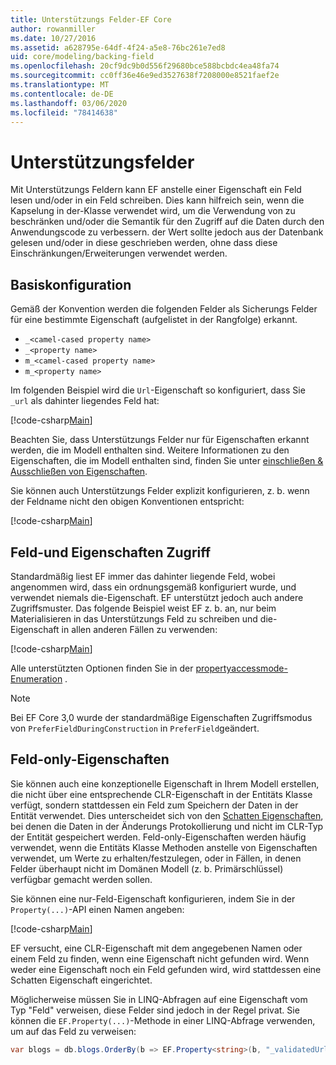 ```yaml
---
title: Unterstützungs Felder-EF Core
author: rowanmiller
ms.date: 10/27/2016
ms.assetid: a628795e-64df-4f24-a5e8-76bc261e7ed8
uid: core/modeling/backing-field
ms.openlocfilehash: 20cf9dc9b0d556f29680bce588bcbdc4ea48fa74
ms.sourcegitcommit: cc0ff36e46e9ed3527638f7208000e8521faef2e
ms.translationtype: MT
ms.contentlocale: de-DE
ms.lasthandoff: 03/06/2020
ms.locfileid: "78414638"
---
```

# <a name="backing-fields"></a>Unterstützungsfelder

Mit Unterstützungs Feldern kann EF anstelle einer Eigenschaft ein Feld lesen und/oder in ein Feld schreiben. Dies kann hilfreich sein, wenn die Kapselung in der-Klasse verwendet wird, um die Verwendung von zu beschränken und/oder die Semantik für den Zugriff auf die Daten durch den Anwendungscode zu verbessern. der Wert sollte jedoch aus der Datenbank gelesen und/oder in diese geschrieben werden, ohne dass diese Einschränkungen/Erweiterungen verwendet werden.

## <a name="basic-configuration"></a>Basiskonfiguration

Gemäß der Konvention werden die folgenden Felder als Sicherungs Felder für eine bestimmte Eigenschaft (aufgelistet in der Rangfolge) erkannt. 

* `_<camel-cased property name>`
* `_<property name>`
* `m_<camel-cased property name>`
* `m_<property name>`

Im folgenden Beispiel wird die `Url`-Eigenschaft so konfiguriert, dass Sie `_url` als dahinter liegendes Feld hat:

[!code-csharp[Main](../../../samples/core/Modeling/Conventions/BackingField.cs#Sample)]

Beachten Sie, dass Unterstützungs Felder nur für Eigenschaften erkannt werden, die im Modell enthalten sind. Weitere Informationen zu den Eigenschaften, die im Modell enthalten sind, finden Sie unter [einschließen & Ausschließen von Eigenschaften](included-properties.md).

Sie können auch Unterstützungs Felder explizit konfigurieren, z. b. wenn der Feldname nicht den obigen Konventionen entspricht:

[!code-csharp[Main](../../../samples/core/Modeling/FluentAPI/BackingField.cs?name=BackingField&highlight=5)]

## <a name="field-and-property-access"></a>Feld-und Eigenschaften Zugriff

Standardmäßig liest EF immer das dahinter liegende Feld, wobei angenommen wird, dass ein ordnungsgemäß konfiguriert wurde, und verwendet niemals die-Eigenschaft. EF unterstützt jedoch auch andere Zugriffsmuster. Das folgende Beispiel weist EF z. b. an, nur beim Materialisieren in das Unterstützungs Feld zu schreiben und die-Eigenschaft in allen anderen Fällen zu verwenden:

[!code-csharp[Main](../../../samples/core/Modeling/FluentAPI/BackingFieldAccessMode.cs?name=BackingFieldAccessMode&highlight=6)]

Alle unterstützten Optionen finden Sie in der [propertyaccessmode-Enumeration](https://docs.microsoft.com/dotnet/api/microsoft.entityframeworkcore.propertyaccessmode) .

> [!NOTE]
> Bei EF Core 3,0 wurde der standardmäßige Eigenschaften Zugriffsmodus von `PreferFieldDuringConstruction` in `PreferField`geändert.

## <a name="field-only-properties"></a>Feld-only-Eigenschaften

Sie können auch eine konzeptionelle Eigenschaft in Ihrem Modell erstellen, die nicht über eine entsprechende CLR-Eigenschaft in der Entitäts Klasse verfügt, sondern stattdessen ein Feld zum Speichern der Daten in der Entität verwendet. Dies unterscheidet sich von den [Schatten Eigenschaften](shadow-properties.md), bei denen die Daten in der Änderungs Protokollierung und nicht im CLR-Typ der Entität gespeichert werden. Feld-only-Eigenschaften werden häufig verwendet, wenn die Entitäts Klasse Methoden anstelle von Eigenschaften verwendet, um Werte zu erhalten/festzulegen, oder in Fällen, in denen Felder überhaupt nicht im Domänen Modell (z. b. Primärschlüssel) verfügbar gemacht werden sollen.

Sie können eine nur-Feld-Eigenschaft konfigurieren, indem Sie in der `Property(...)`-API einen Namen angeben:

[!code-csharp[Main](../../../samples/core/Modeling/FluentAPI/BackingFieldNoProperty.cs#Sample)]

EF versucht, eine CLR-Eigenschaft mit dem angegebenen Namen oder einem Feld zu finden, wenn eine Eigenschaft nicht gefunden wird. Wenn weder eine Eigenschaft noch ein Feld gefunden wird, wird stattdessen eine Schatten Eigenschaft eingerichtet.

Möglicherweise müssen Sie in LINQ-Abfragen auf eine Eigenschaft vom Typ "Feld" verweisen, diese Felder sind jedoch in der Regel privat. Sie können die `EF.Property(...)`-Methode in einer LINQ-Abfrage verwenden, um auf das Feld zu verweisen:

``` csharp
var blogs = db.blogs.OrderBy(b => EF.Property<string>(b, "_validatedUrl"));
```
